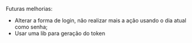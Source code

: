 Futuras melhorias:
 - Alterar a forma de login, não realizar mais a ação usando o dia atual como senha;
 - Usar uma lib para geração do token